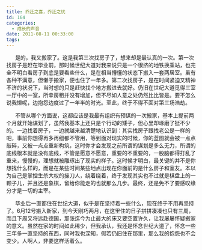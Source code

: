 ```yaml
---
title: 乔迁之喜，乔迁之忧
id: 164
categories:
  - 成长的声音
date: 2011-08-11 00:33:00
tags:
---
```


&nbsp;&nbsp;&nbsp;&nbsp;&nbsp; 是的，我又搬家了。这是我第三次找房子了，想来却是最认真的一次。第一次找房子是赶在毕业前，那时候世纪大道对我来说只是一个很挤的地铁换乘站，也完全不明白看房子到底是要看些什么，是在相当懵懂的状态下搬入一套两居室。虽有各种不满意，但懒于搬家，便也住了一年多。第二次找房子，是在时间紧迫又精神不济的状况下，当时想的只是赶快找个地方搬进去就好。仍旧在世纪大道觅得三室一厅中的一室，所幸房租并没有增加，但不尽如人意之处仍然比比皆是。要不怎么说我懒呢，边抱怨边度过了一年半的时光。至此，终于不得不面对第三场浩劫。

&nbsp;&nbsp;&nbsp;&nbsp;&nbsp; 不管从哪个方面说，这都应该是我最有组织有预谋的一次搬家，基本上提前两个月就开始谋划了，虽然我基本上还只是个行动的矮子，但心里却琢磨了挺不少的。一边找着房子，一边就越来越清楚地认识到：其实找房子跟找老公是一样的吧，事前你想得再多再细都不管用，等到面对现实的时候，你的蓝图就会被一点点敲碎，又被一点点重新构筑，这时你才会发现之前所谓的谋划是多么无力，所谓的底线根本就是没有底线，不管是愿意不愿意，重要的不重要的，一股脑都得打乱了重来，慢慢的，理想就被雕琢出了现实的样子。这时候才明白，最关键的并不是你想找什么样的，而是在某些时间某些地点出现在你面前的是什么房子和室友。本以为自己是掌控生杀大权的操刀人，绕着绕着，终于发现其实也不过就是棋盘上的一颗子儿，并且还是象棋，留给你能走的也就那么几步。最终，还是免不了要感叹缘分才是一切的主宰。

&nbsp;&nbsp;&nbsp;&nbsp;&nbsp; 毕业后一直都住在世纪大道，似乎是在坚持着一些什么，现在终于不用再坚持了。6月12号搬入新家，到今天刚巧两月，在这里住的日子拼拼凑凑也只有三周，而且下周又将远赴德国，那张迄今为止最大的床又要空置许久，让我屡屡怀疑搬家的意义。虽然在家的时间如此稀少，但我承认，我还是怀念世纪大道了，怀念一些三年多一直坚持的东西，同时我也深知，假若仍旧住在那里，那么我的抱怨也不会变少。人啊人，非要这样活着么。